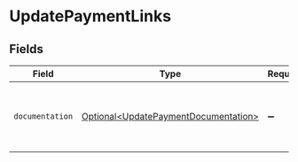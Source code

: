 # UpdatePaymentLinks


## Fields

| Field                                                                                      | Type                                                                                       | Required                                                                                   | Description                                                                                |
| ------------------------------------------------------------------------------------------ | ------------------------------------------------------------------------------------------ | ------------------------------------------------------------------------------------------ | ------------------------------------------------------------------------------------------ |
| `documentation`                                                                            | [Optional\<UpdatePaymentDocumentation>](../../models/errors/UpdatePaymentDocumentation.md) | :heavy_minus_sign:                                                                         | The URL to the generic Mollie API error handling guide.                                    |
